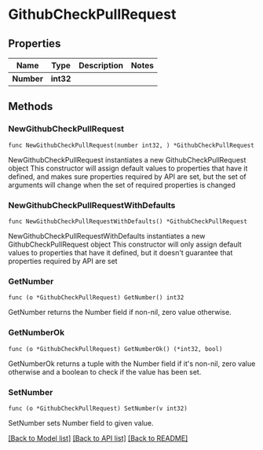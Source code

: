 # GithubCheckPullRequest

## Properties

Name | Type | Description | Notes
------------ | ------------- | ------------- | -------------
**Number** | **int32** |  | 

## Methods

### NewGithubCheckPullRequest

`func NewGithubCheckPullRequest(number int32, ) *GithubCheckPullRequest`

NewGithubCheckPullRequest instantiates a new GithubCheckPullRequest object
This constructor will assign default values to properties that have it defined,
and makes sure properties required by API are set, but the set of arguments
will change when the set of required properties is changed

### NewGithubCheckPullRequestWithDefaults

`func NewGithubCheckPullRequestWithDefaults() *GithubCheckPullRequest`

NewGithubCheckPullRequestWithDefaults instantiates a new GithubCheckPullRequest object
This constructor will only assign default values to properties that have it defined,
but it doesn't guarantee that properties required by API are set

### GetNumber

`func (o *GithubCheckPullRequest) GetNumber() int32`

GetNumber returns the Number field if non-nil, zero value otherwise.

### GetNumberOk

`func (o *GithubCheckPullRequest) GetNumberOk() (*int32, bool)`

GetNumberOk returns a tuple with the Number field if it's non-nil, zero value otherwise
and a boolean to check if the value has been set.

### SetNumber

`func (o *GithubCheckPullRequest) SetNumber(v int32)`

SetNumber sets Number field to given value.



[[Back to Model list]](../README.md#documentation-for-models) [[Back to API list]](../README.md#documentation-for-api-endpoints) [[Back to README]](../README.md)


